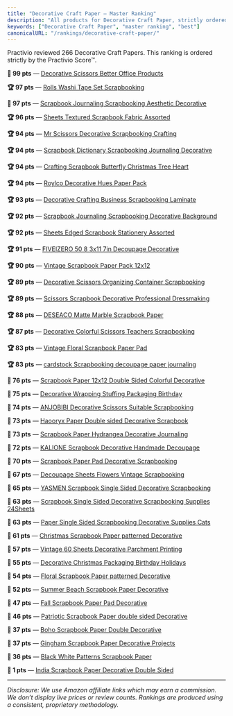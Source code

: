 ```yaml
---
title: "Decorative Craft Paper — Master Ranking"
description: "All products for Decorative Craft Paper, strictly ordered by the Practivio Score™."
keywords: ["Decorative Craft Paper", "master ranking", "best"]
canonicalURL: "/rankings/decorative-craft-paper/"
---
```


Practivio reviewed 266 Decorative Craft Papers. This ranking is ordered strictly by the Practivio Score™.

**💎 99 pts** — [Decorative Scissors Better Office Products](/products/decorative-scissors-better-office-products-B089N2YTFN/)

**🏆 97 pts** — [Rolls Washi Tape Set Scrapbooking](/products/rolls-washi-tape-set-scrapbooking-B08TWB425H/)

**💎 97 pts** — [Scrapbook Journaling Scrapbooking Aesthetic Decorative](/products/scrapbook-journaling-scrapbooking-aesthetic-decorative-B09HBVBSMS/)

**🏆 96 pts** — [Sheets Textured Scrapbook Fabric Assorted](/products/sheets-textured-scrapbook-fabric-assorted-B0CYZBPK8R/)

**🏆 94 pts** — [Mr Scissors Decorative Scrapbooking Crafting](/products/mr-scissors-decorative-scrapbooking-crafting-B08F2SPQZR/)

**🏆 94 pts** — [Scrapbook Dictionary Scrapbooking Journaling Decorative](/products/scrapbook-dictionary-scrapbooking-journaling-decorative-B09J2JHNTG/)

**🏆 94 pts** — [Crafting Scrapbook Butterfly Christmas Tree Heart](/products/crafting-scrapbook-butterfly-christmas-tree-heart-B08C5LKG4L/)

**🏆 94 pts** — [Roylco Decorative Hues Paper Pack](/products/roylco-decorative-hues-paper-pack-B007UT6BDE/)

**🏆 93 pts** — [Decorative Crafting Business Scrapbooking Laminate](/products/decorative-crafting-business-scrapbooking-laminate-B0B3HS3J4S/)

**🏆 92 pts** — [Scrapbook Journaling Scrapbooking Decorative Background](/products/scrapbook-journaling-scrapbooking-decorative-background-B0C9HNJBPV/)

**🏆 92 pts** — [Sheets Edged Scrapbook Stationery Assorted](/products/sheets-edged-scrapbook-stationery-assorted-B0D1TF65W4/)

**🏆 91 pts** — [FIVEIZERO 50 8 3x11 7in Decoupage Decorative](/products/fiveizero-50-8-3x11-7in-decoupage-decorative-B0CBRKYF99/)

**🏆 90 pts** — [Vintage Scrapbook Paper Pack 12x12](/products/vintage-scrapbook-paper-pack-12x12-B09FSLV48F/)

**🏆 89 pts** — [Decorative Scissors Organizing Container Scrapbooking](/products/decorative-scissors-organizing-container-scrapbooking-B08FYDZZ49/)

**🏆 89 pts** — [Scissors Scrapbook Decorative Professional Dressmaking](/products/scissors-scrapbook-decorative-professional-dressmaking-B0BT97PB4B/)

**🏆 88 pts** — [DESEACO Matte Marble Scrapbook Paper](/products/deseaco-matte-marble-scrapbook-paper-B09F5P3491/)

**🏆 87 pts** — [Decorative Colorful Scissors Teachers Scrapbooking](/products/decorative-colorful-scissors-teachers-scrapbooking-B08P1G87VN/)

**🏆 83 pts** — [Vintage Floral Scrapbook Paper Pad](/products/vintage-floral-scrapbook-paper-pad-B0CP623RWG/)

**🏆 83 pts** — [cardstock Scrapbooking decoupage paper journaling](/products/cardstock-scrapbooking-decoupage-paper-journaling-B0C993JNQ9/)

**🛒 76 pts** — [Scrapbook Paper 12x12 Double Sided Colorful Decorative](/products/scrapbook-paper-12x12-double-sided-colorful-decorative-B0D3TBZCFG/)

**🛒 75 pts** — [Decorative Wrapping Stuffing Packaging Birthday](/products/decorative-wrapping-stuffing-packaging-birthday-B0DRGSFFPX/)

**🛒 74 pts** — [ANJOBIBI Decorative Scissors Suitable Scrapbooking](/products/anjobibi-decorative-scissors-suitable-scrapbooking-B0DNXLCV2F/)

**🛒 73 pts** — [Haooryx Paper Double sided Decorative Scrapbook](/products/haooryx-paper-double-sided-decorative-scrapbook-B0C3TK35BW/)

**🛒 73 pts** — [Scrapbook Paper Hydrangea Decorative Journaling](/products/scrapbook-paper-hydrangea-decorative-journaling-B0FCLV25C7/)

**🛒 72 pts** — [KALIONE Scrapbook Decorative Handmade Decoupage](/products/kalione-scrapbook-decorative-handmade-decoupage-B0CDLFK35G/)

**🛒 70 pts** — [Scrapbook Paper Pad Decorative Scrapbooking](/products/scrapbook-paper-pad-decorative-scrapbooking-B0F1465BB8/)

**🛒 67 pts** — [Decoupage Sheets Flowers Vintage Scrapbooking](/products/decoupage-sheets-flowers-vintage-scrapbooking-B0854J7529/)

**🛒 65 pts** — [YASMEN Scrapbook Single Sided Decorative Scrapbooking](/products/yasmen-scrapbook-single-sided-decorative-scrapbooking-B0C5CB677P/)

**🛒 63 pts** — [Scrapbook Single Sided Decorative Scrapbooking Supplies 24Sheets](/products/scrapbook-single-sided-decorative-scrapbooking-supplies-24sheets-B0D1C8MZT4/)

**🛒 63 pts** — [Paper Single Sided Scrapbooking Decorative Supplies Cats](/products/paper-single-sided-scrapbooking-decorative-supplies-cats-B0C9LGYSBT/)

**🚫 61 pts** — [Christmas Scrapbook Paper patterned Decorative](/products/christmas-scrapbook-paper-patterned-decorative-B08D4L7BLP/)

**🚫 57 pts** — [Vintage 60 Sheets Decorative Parchment Printing](/products/vintage-60-sheets-decorative-parchment-printing-B08G1MPDQ4/)

**🚫 55 pts** — [Decorative Christmas Packaging Birthday Holidays](/products/decorative-christmas-packaging-birthday-holidays-B0F5GVHK4V/)

**🚫 54 pts** — [Floral Scrapbook Paper patterned Decorative](/products/floral-scrapbook-paper-patterned-decorative-B088VXM3YN/)

**🚫 52 pts** — [Summer Beach Scrapbook Paper Decorative](/products/summer-beach-scrapbook-paper-decorative-B0891ZVXR9/)

**🚫 47 pts** — [Fall Scrapbook Paper Pad Decorative](/products/fall-scrapbook-paper-pad-decorative-B0BGKL7MMY/)

**🚫 46 pts** — [Patriotic Scrapbook Paper double sided Decorative](/products/patriotic-scrapbook-paper-double-sided-decorative-B08BDDP3M3/)

**🚫 37 pts** — [Boho Scrapbook Paper Double Decorative](/products/boho-scrapbook-paper-double-decorative-B0CWKNBFZR/)

**🚫 37 pts** — [Gingham Scrapbook Paper Decorative Projects](/products/gingham-scrapbook-paper-decorative-projects-B0B1CK61YB/)

**🚫 36 pts** — [Black White Patterns Scrapbook Paper](/products/black-white-patterns-scrapbook-paper-B0DL4SLQNY/)

**🚫 1 pts** — [India Scrapbook Paper Decorative Double Sided](/products/india-scrapbook-paper-decorative-double-sided-B0DY73PRTQ/)

---
_Disclosure: We use Amazon affiliate links which may earn a commission. We don’t display live prices or review counts. Rankings are produced using a consistent, proprietary methodology._
